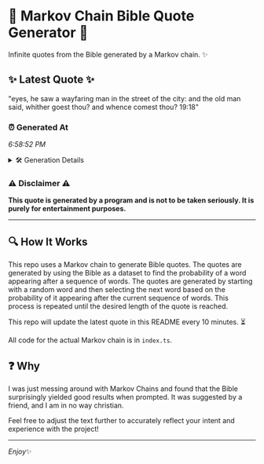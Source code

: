# 📖 Markov Chain Bible Quote Generator 📖

Infinite quotes from the Bible generated by a Markov chain. ✨

## ✨ Latest Quote ✨
"eyes, he saw a wayfaring man in the street of the city: and the old man said, whither goest thou? and whence comest thou? 19:18"

### ⏰ Generated At
*6:58:52 PM*

<details>
    <summary>🛠️ Generation Details</summary>
    <p>
        <strong>🌱 Seed:</strong> eyes,<br>
        <strong>🔄 Iterations:</strong> 24<br>
        <strong>📜 Context History:</strong><br>[ eyes, ]: he<br>[ eyes,, he ]: saw<br>[ eyes,, he, saw ]: a<br>[ eyes,, he, saw, a ]: wayfaring<br>[ eyes,, he, saw, a, wayfaring ]: man<br>[ eyes,, he, saw, a, wayfaring, man ]: in<br>[ he, saw, a, wayfaring, man, in ]: the<br>[ saw, a, wayfaring, man, in, the ]: street<br>[ a, wayfaring, man, in, the, street ]: of<br>[ wayfaring, man, in, the, street, of ]: the<br>[ man, in, the, street, of, the ]: city:<br>[ in, the, street, of, the, city: ]: and<br>[ the, street, of, the, city:, and ]: the<br>[ street, of, the, city:, and, the ]: old<br>[ of, the, city:, and, the, old ]: man<br>[ the, city:, and, the, old, man ]: said,<br>[ city:, and, the, old, man, said, ]: whither<br>[ and, the, old, man, said,, whither ]: goest<br>[ the, old, man, said,, whither, goest ]: thou?<br>[ old, man, said,, whither, goest, thou? ]: and<br>[ man, said,, whither, goest, thou?, and ]: whence<br>[ said,, whither, goest, thou?, and, whence ]: comest<br>[ whither, goest, thou?, and, whence, comest ]: thou?<br>[ goest, thou?, and, whence, comest, thou? ]: 19:18<br>
    </p>
</details>

### ⚠️ Disclaimer ⚠️
**This quote is generated by a program and is not to be taken seriously. It is purely for entertainment purposes.**

---

## 🔍 How It Works

This repo uses a Markov chain to generate Bible quotes. The quotes are generated by using the Bible as a dataset to find the probability of a word appearing after a sequence of words. The quotes are generated by starting with a random word and then selecting the next word based on the probability of it appearing after the current sequence of words. This process is repeated until the desired length of the quote is reached.

This repo will update the latest quote in this README every 10 minutes. ⏳

All code for the actual Markov chain is in `index.ts`.

## ❓ Why

I was just messing around with Markov Chains and found that the Bible surprisingly yielded good results when prompted. 
It was suggested by a friend, and I am in no way christian.

Feel free to adjust the text further to accurately reflect your intent and experience with the project!

---

*Enjoy*✨
